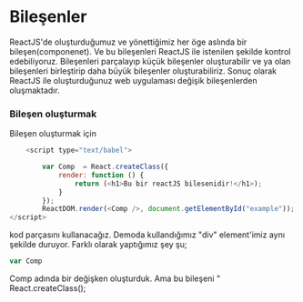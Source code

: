 # Bileşenler

ReactJS'de oluşturduğumuz ve yönettiğimiz her öge aslında bir bileşen\(componenet\). Ve bu bileşenleri ReactJS ile istenilen şekilde kontrol edebiliyoruz. Bileşenleri parçalayıp küçük bileşenler oluşturabilir ve ya olan bileşenleri birleştirip daha büyük bileşenler oluşturabiliriz. Sonuç olarak ReactJS ile oluşturduğunuz web uygulaması değişik bileşenlerden oluşmaktadır.

### Bileşen oluşturmak

Bileşen oluşturmak için

```js
    <script type="text/babel">

        var Comp  = React.createClass({
            render: function () {
                return (<h1>Bu bir reactJS bilesenidir!</h1>);
            }
        });
        ReactDOM.render(<Comp />, document.getElementById("example"));
</script>
```

kod parçasını kullanacağız. Demoda kullandığımız "div" element'imiz aynı şekilde duruyor. Farklı olarak yaptığımız şey şu;

```js
var Comp
```

Comp adında bir değişken oluşturduk. Ama bu bileşeni   " React.createClass\(\);



